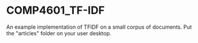 # COMP4601_TF-IDF
An example implementation of TFIDF on a small corpus of documents. Put the "articles" folder on your user desktop.
